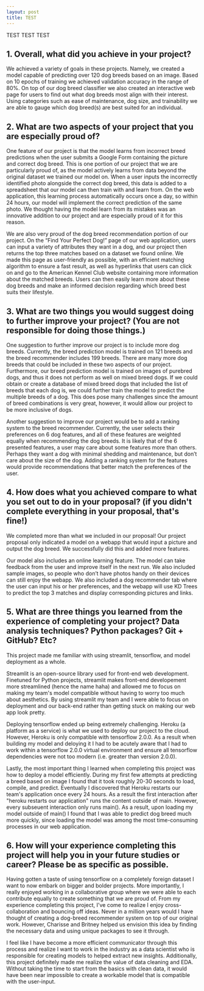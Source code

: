 ```yaml
---
layout: post
title: TEST
---
```


TEST TEST TEST 

## 1. Overall, what did you achieve in your project?

We achieved a variety of goals in these projects. Namely, we created a model capable of predicting over 120 dog breeds based on an image. Based on 10 epochs of training we achieved validation accuracy in the range of 80%. On top of our dog breed classifier we also created an interactive web page for users to find out what dog breeds most align with their interest. Using categories such as ease of maintenance, dog size, and trainability we are able to gauge which dog breed(s) are best suited for an individual.

## 2. What are two aspects of your project that you are especially proud of?

One feature of our project is that the model learns from incorrect breed predictions when the user submits a Google Form containing the picture and correct dog breed. This is one portion of our project that we are particularly proud of, as the model actively learns from data beyond the original dataset we trained our model on. When a user inputs the incorrectly identified photo alongside the correct dog breed, this data is added to a spreadsheet that our model can then train with and learn from. On the web application, this learning process automatically occurs once a day, so within 24 hours, our model will implement the correct prediction of the same photo. We thought having the model learn from its mistakes was an innovative addition to our project and are especially proud of it for this reason. 

We are also very proud of the dog breed recommendation portion of our project. On the “Find Your Perfect Dog!” page of our web application, users can input a variety of attributes they want in a dog, and our project then returns the top three matches based on a dataset we found online. We made this page as user-friendly as possible, with an efficient matching algorithm to ensure a fast result, as well as hyperlinks that users can click on and go to the American Kennel Club website containing more information about the matched breeds. Users can then easily learn more about these dog breeds and make an informed decision regarding which breed best suits their lifestyle. 

## 3. What are two things you would suggest doing to further improve your project? (You are not responsible for doing those things.)

One suggestion to further improve our project is to include more dog breeds. Currently, the breed prediction model is trained on 121 breeds and the breed recommender includes 199 breeds. There are many more dog breeds that could be included in these two aspects of our project. Furthermore, our breed prediction model is trained on images of purebred dogs, and thus it does not perform as well on mixed breed dogs. If we could obtain or create a database of mixed breed dogs that included the list of breeds that each dog is, we could further train the model to predict the multiple breeds of a dog. This does pose many challenges since the amount of breed combinations is very great, however, it would allow our project to be more inclusive of dogs.

Another suggestion to improve our project would be to add a ranking system to the breed recommender. Currently, the user selects their preferences on 6 dog features, and all of these features are weighted equally when recommending the dog breeds. It is likely that of the 6 presented features, a user may care about some features more than others. Perhaps they want a dog with minimal shedding and maintenance, but don’t care about the size of the dog. Adding a ranking system for the features would provide recommendations that better match the preferences of the user. 

## 4. How does what you achieved compare to what you set out to do in your proposal? (if you didn't complete everything in your proposal, that's fine!)

We completed more than what we included in our proposal! Our project proposal only indicated a model on a webapp that would input a picture and output the dog breed. We successfully did this and added more features. 

Our model also includes an online learning feature. The model can take feedback from the user and improve itself in the next run. We also included sample images, so people who don’t have photos handy on their devices can still enjoy the webapp. We also included a dog recommender tab where the user can input his or her preferences, and the webapp will use KD Trees to predict the top 3 matches and display corresponding pictures and links.

## 5. What are three things you learned from the experience of completing your project? Data analysis techniques? Python packages? Git + GitHub? Etc?

This project made me familiar with using streamlit, tensorflow, and model deployment as a whole. 

Streamlit is an open-source library used for front-end web development. Finetuned for Python projects, streamlit makes front-end developement more streamlined (hence the name haha) and allowed me to focus on making my team's model compatible without having to worry too much about aesthetics. By using streamlit my team and I were able to focus on deployment and our back-end rather than getting stuck on making our web app look pretty.

Deploying tensorflow ended up being extremely challenging. Heroku (a platform as a service) is what we used to deploy our project to the cloud. However, Heroku is only compatible with tensorflow 2.0.0. As a result when building my model and deloying it I had to be acutely aware that I had to work within a tensorflow 2.0.0 virtual environment and ensure all tensorflow dependencies were not too modern (i.e. greater than version 2.0.0).

Lastly, the most important thing I learned when completing this project was how to deploy a model efficiently. During my first few attempts at predicting a breed based on image I found that it took roughly 20-30 seconds to load, compile, and predict. Eventually I discovered that Heroku restarts our team's application once every 24 hours. As a result the first interaction after "heroku restarts our application" runs the content outside of main. However, every subseuent interaction only runs main(). As a result, upon loading my model outside of main() I found that I was able to predict dog breed much more quickly, since loading the model was among the most time-consuming processes in our web application.

## 6. How will your experience completing this project will help you in your future studies or career? Please be as specific as possible.
Having gotten a taste of using tensorflow on a completely foreign dataset I want to now embark on bigger and bolder projects. More importantly, I really enjoyed working in a collaborative group where we were able to each contribute equally to create something that we are proud of. From my experience completing this project, I've come to realize I enjoy cross-collaboration and bouncing off ideas. Never in a million years would I have thought of creating a dog-breed recommender system on top of our original work. However, Charisse and Britney helped us envision this idea by finding the necessary data and using unique packages to see it through.

I feel like I have become a more efficient communicator through this process and realize I want to work in the industry as a data scientist who is responsible for creating models to helped extract new insights. Additionally, this project definitely made me realize the value of data cleaning and EDA. Without taking the time to start from the basics with clean data, it would have been near impossible to create a workable model that is compatible with the user-input.

